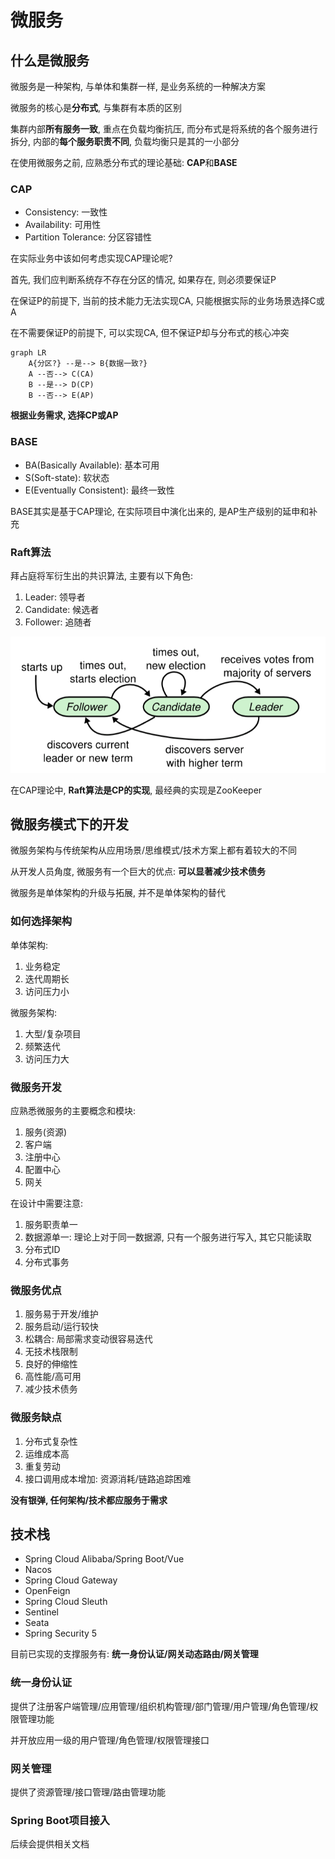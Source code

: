 # 微服务

## 什么是微服务

微服务是一种架构, 与单体和集群一样, 是业务系统的一种解决方案

微服务的核心是**分布式**, 与集群有本质的区别

集群内部**所有服务一致**, 重点在负载均衡抗压, 而分布式是将系统的各个服务进行拆分, 内部的**每个服务职责不同**, 负载均衡只是其的一小部分

在使用微服务之前, 应熟悉分布式的理论基础: **CAP**和**BASE**

### CAP

- Consistency: 一致性
- Availability: 可用性
- Partition Tolerance: 分区容错性

在实际业务中该如何考虑实现CAP理论呢?

首先, 我们应判断系统存不存在分区的情况, 如果存在, 则必须要保证P

在保证P的前提下, 当前的技术能力无法实现CA, 只能根据实际的业务场景选择C或A

在不需要保证P的前提下, 可以实现CA, 但不保证P却与分布式的核心冲突

```mermaid
graph LR
	A{分区?} --是--> B{数据一致?}
	A --否--> C(CA)
	B --是--> D(CP)
	B --否--> E(AP)
```

**根据业务需求, 选择CP或AP**

### BASE

- BA(Basically Available): 基本可用
- S(Soft-state): 软状态
- E(Eventually Consistent): 最终一致性

BASE其实是基于CAP理论, 在实际项目中演化出来的, 是AP生产级别的延申和补充

### Raft算法

拜占庭将军衍生出的共识算法, 主要有以下角色:

1. Leader: 领导者
2. Candidate: 候选者
3. Follower: 追随者

![Raft算法](raft.png)

在CAP理论中, **Raft算法是CP的实现**, 最经典的实现是ZooKeeper

## 微服务模式下的开发

微服务架构与传统架构从应用场景/思维模式/技术方案上都有着较大的不同

从开发人员角度, 微服务有一个巨大的优点: **可以显著减少技术债务**

微服务是单体架构的升级与拓展, 并不是单体架构的替代

### 如何选择架构

单体架构:

1. 业务稳定
2. 迭代周期长
3. 访问压力小

微服务架构:

1. 大型/复杂项目
2. 频繁迭代
3. 访问压力大

### 微服务开发

应熟悉微服务的主要概念和模块:

1. 服务(资源)
2. 客户端
3. 注册中心
4. 配置中心
5. 网关

在设计中需要注意:

1. 服务职责单一
2. 数据源单一: 理论上对于同一数据源, 只有一个服务进行写入, 其它只能读取
3. 分布式ID
4. 分布式事务

### 微服务优点

1. 服务易于开发/维护
2. 服务启动/运行较快
3. 松耦合: 局部需求变动很容易迭代
4. 无技术栈限制
5. 良好的伸缩性
6. 高性能/高可用
7. 减少技术债务

### 微服务缺点

1. 分布式复杂性
2. 运维成本高
3. 重复劳动
4. 接口调用成本增加: 资源消耗/链路追踪困难

**没有银弹, 任何架构/技术都应服务于需求**

## 技术栈

- Spring Cloud Alibaba/Spring Boot/Vue
- Nacos
- Spring Cloud Gateway
- OpenFeign
- Spring Cloud Sleuth
- Sentinel
- Seata
- Spring Security 5

目前已实现的支撑服务有: **统一身份认证/网关动态路由/网关管理**

### 统一身份认证

提供了注册客户端管理/应用管理/组织机构管理/部门管理/用户管理/角色管理/权限管理功能

并开放应用一级的用户管理/角色管理/权限管理接口

### 网关管理

提供了资源管理/接口管理/路由管理功能

### Spring Boot项目接入

后续会提供相关文档
